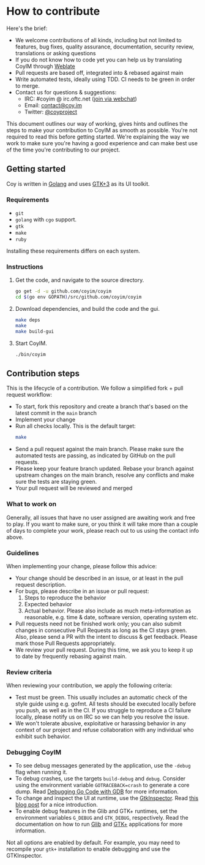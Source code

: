 # How to contribute

Here's the brief:

* We welcome contributions of all kinds, including but not limited to features, bug fixes, quality assurance,
  documentation, security review, translations or asking questions
* If you do not know how to code yet you can help us by translating CoyIM through
  [Weblate](https://hosted.weblate.org/projects/coyim/main/)
* Pull requests are based off, integrated into & rebased against main
* Write automated tests, ideally using TDD. CI needs to be green in order to merge.
* Contact us for questions & suggestions:
  * IRC: #coyim @ irc.oftc.net ([join via webchat](https://webchat.oftc.net))
  * Email: [contact@coy.im](mailto:contact@coy.im)
  * Twitter: [@coyproject](https://twitter.com/coyproject)

This document outlines our way of working, gives hints and outlines the steps to make your contribution to CoyIM as
smooth as possible. You're not required to read this before getting started. We're explaining the way we work to make
sure you're having a good experience and can make best use of the time you're contributing to our project.


## Getting started

Coy is written in [Golang](https://golang.org/) and uses
[GTK+3](http://www.gtk.org/) as its UI toolkit.


### Requirements

- `git`
- `golang` with `cgo` support.
- `gtk`
- `make`
- `ruby`

Installing these requirements differs on each system.


### Instructions

1. Get the code, and navigate to the source directory.

   ```sh
   go get -d -u github.com/coyim/coyim
   cd $(go env GOPATH)/src/github.com/coyim/coyim
   ```

1. Download dependencies, and build the code and the gui.

   ```sh
   make deps
   make
   make build-gui
   ```

1. Start CoyIM.

   ```sh
   ./bin/coyim
   ```


## Contribution steps

This is the lifecycle of a contribution. We follow a simplified fork + pull request workflow:

* To start, fork this repository and create a branch that's based on the latest commit in the `main` branch
* Implement your change
* Run all checks locally. This is the default target:
  ```sh
  make
  ```
* Send a pull request against the main branch. Please make sure the automated tests are passing, as indicated by GitHub
  on the pull requests.
* Please keep your feature branch updated. Rebase your branch against upstream changes on the main branch, resolve any
  conflicts and make sure the tests are staying green.
* Your pull request will be reviewed and merged


### What to work on

Generally, all issues that have no user assigned are awaiting work and free to play. If you want to make sure, or you
think it will take more than a couple of days to complete your work, please reach out to us using the contact info
above.


### Guidelines

When implementing your change, please follow this advice:

* Your change should be described in an issue, or at least in the pull request description.
* For bugs, please describe in an issue or pull request:
  1. Steps to reproduce the behavior
  2. Expected behavior
  3. Actual behavior. Please also include as much meta-information as reasonable, e.g. time & date, software version,
     operating system etc.
* Pull requests need not be finished work only; you can also submit changes in consecutive Pull Requests as long as the
  CI stays green. Also, please send a PR with the intent to discuss & get feedback. Please mark those Pull Requests
  appropriately.
* We review your pull request. During this time, we ask you to keep it up to date by frequently rebasing against main.


### Review criteria

When reviewing your contribution, we apply the following criteria:

* Test must be green. This usually includes an automatic check of the style guide using e.g. gofmt. All tests should be
  executed locally before you push, as well as in the CI. If you struggle to reproduce a CI failure locally, please
  notify us on IRC so we can help you resolve the issue.
* We won't tolerate abusive, exploitative or harassing behavior in any context of our project and refuse collaboration
  with any individual who exhibit such behavior.


### Debugging CoyIM

* To see debug messages generated by the application, use the `-debug` flag when running it.
* To debug crashes, use the targets `build-debug` and `debug`. Consider using the environment variable
  `GOTRACEBACK=crash` to generate a core dump. Read [Debugging Go Code with GDB](https://golang.org/doc/gdb) for more
  information.
* To change and inspect the UI at runtime, use the [GtkInspector](https://wiki.gnome.org/Projects/GTK+/Inspector). Read
  [this blog post](https://blog.gtk.org/2017/04/05/the-gtk-inspector/) for a nice introduction.
* To enable debug features in the Glib and GTK+ runtimes, set the environment variables `G_DEBUG` and `GTK_DEBUG`,
  respectively. Read the documentation on how to run [Glib](https://developer.gnome.org/glib/stable/glib-running.html)
  and [GTK+](https://developer.gnome.org/gtk3/stable/gtk-running.html) applications for more information.

Not all options are enabled by default. For example, you may need to recompile your `gtk+` installation to enable
debugging and use the GTKInspector.
